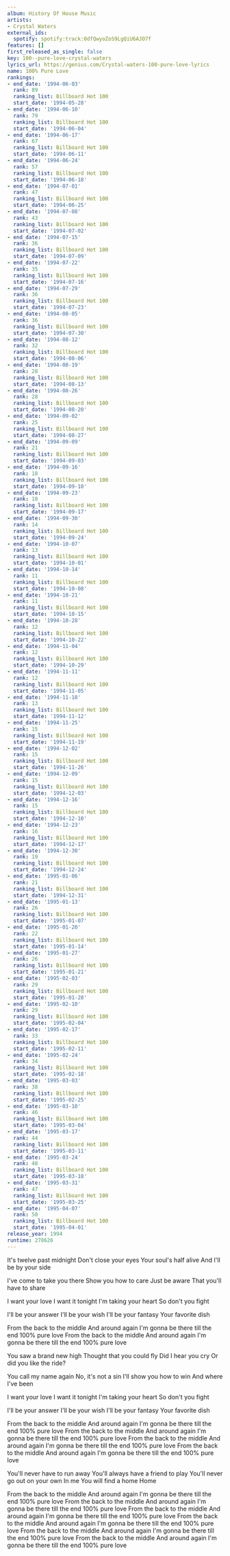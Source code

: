 ```yaml
---
album: History Of House Music
artists:
- Crystal Waters
external_ids:
  spotify: spotify:track:0dfQwyoZoS9LgQiU6AJO7f
features: []
first_released_as_single: false
key: 100--pure-love-crystal-waters
lyrics_url: https://genius.com/Crystal-waters-100-pure-love-lyrics
name: 100% Pure Love
rankings:
- end_date: '1994-06-03'
  rank: 89
  ranking_list: Billboard Hot 100
  start_date: '1994-05-28'
- end_date: '1994-06-10'
  rank: 79
  ranking_list: Billboard Hot 100
  start_date: '1994-06-04'
- end_date: '1994-06-17'
  rank: 67
  ranking_list: Billboard Hot 100
  start_date: '1994-06-11'
- end_date: '1994-06-24'
  rank: 57
  ranking_list: Billboard Hot 100
  start_date: '1994-06-18'
- end_date: '1994-07-01'
  rank: 47
  ranking_list: Billboard Hot 100
  start_date: '1994-06-25'
- end_date: '1994-07-08'
  rank: 43
  ranking_list: Billboard Hot 100
  start_date: '1994-07-02'
- end_date: '1994-07-15'
  rank: 36
  ranking_list: Billboard Hot 100
  start_date: '1994-07-09'
- end_date: '1994-07-22'
  rank: 35
  ranking_list: Billboard Hot 100
  start_date: '1994-07-16'
- end_date: '1994-07-29'
  rank: 36
  ranking_list: Billboard Hot 100
  start_date: '1994-07-23'
- end_date: '1994-08-05'
  rank: 36
  ranking_list: Billboard Hot 100
  start_date: '1994-07-30'
- end_date: '1994-08-12'
  rank: 32
  ranking_list: Billboard Hot 100
  start_date: '1994-08-06'
- end_date: '1994-08-19'
  rank: 28
  ranking_list: Billboard Hot 100
  start_date: '1994-08-13'
- end_date: '1994-08-26'
  rank: 28
  ranking_list: Billboard Hot 100
  start_date: '1994-08-20'
- end_date: '1994-09-02'
  rank: 25
  ranking_list: Billboard Hot 100
  start_date: '1994-08-27'
- end_date: '1994-09-09'
  rank: 21
  ranking_list: Billboard Hot 100
  start_date: '1994-09-03'
- end_date: '1994-09-16'
  rank: 18
  ranking_list: Billboard Hot 100
  start_date: '1994-09-10'
- end_date: '1994-09-23'
  rank: 18
  ranking_list: Billboard Hot 100
  start_date: '1994-09-17'
- end_date: '1994-09-30'
  rank: 14
  ranking_list: Billboard Hot 100
  start_date: '1994-09-24'
- end_date: '1994-10-07'
  rank: 13
  ranking_list: Billboard Hot 100
  start_date: '1994-10-01'
- end_date: '1994-10-14'
  rank: 11
  ranking_list: Billboard Hot 100
  start_date: '1994-10-08'
- end_date: '1994-10-21'
  rank: 11
  ranking_list: Billboard Hot 100
  start_date: '1994-10-15'
- end_date: '1994-10-28'
  rank: 12
  ranking_list: Billboard Hot 100
  start_date: '1994-10-22'
- end_date: '1994-11-04'
  rank: 12
  ranking_list: Billboard Hot 100
  start_date: '1994-10-29'
- end_date: '1994-11-11'
  rank: 12
  ranking_list: Billboard Hot 100
  start_date: '1994-11-05'
- end_date: '1994-11-18'
  rank: 13
  ranking_list: Billboard Hot 100
  start_date: '1994-11-12'
- end_date: '1994-11-25'
  rank: 15
  ranking_list: Billboard Hot 100
  start_date: '1994-11-19'
- end_date: '1994-12-02'
  rank: 15
  ranking_list: Billboard Hot 100
  start_date: '1994-11-26'
- end_date: '1994-12-09'
  rank: 15
  ranking_list: Billboard Hot 100
  start_date: '1994-12-03'
- end_date: '1994-12-16'
  rank: 15
  ranking_list: Billboard Hot 100
  start_date: '1994-12-10'
- end_date: '1994-12-23'
  rank: 16
  ranking_list: Billboard Hot 100
  start_date: '1994-12-17'
- end_date: '1994-12-30'
  rank: 19
  ranking_list: Billboard Hot 100
  start_date: '1994-12-24'
- end_date: '1995-01-06'
  rank: 21
  ranking_list: Billboard Hot 100
  start_date: '1994-12-31'
- end_date: '1995-01-13'
  rank: 26
  ranking_list: Billboard Hot 100
  start_date: '1995-01-07'
- end_date: '1995-01-20'
  rank: 22
  ranking_list: Billboard Hot 100
  start_date: '1995-01-14'
- end_date: '1995-01-27'
  rank: 26
  ranking_list: Billboard Hot 100
  start_date: '1995-01-21'
- end_date: '1995-02-03'
  rank: 29
  ranking_list: Billboard Hot 100
  start_date: '1995-01-28'
- end_date: '1995-02-10'
  rank: 29
  ranking_list: Billboard Hot 100
  start_date: '1995-02-04'
- end_date: '1995-02-17'
  rank: 33
  ranking_list: Billboard Hot 100
  start_date: '1995-02-11'
- end_date: '1995-02-24'
  rank: 34
  ranking_list: Billboard Hot 100
  start_date: '1995-02-18'
- end_date: '1995-03-03'
  rank: 38
  ranking_list: Billboard Hot 100
  start_date: '1995-02-25'
- end_date: '1995-03-10'
  rank: 46
  ranking_list: Billboard Hot 100
  start_date: '1995-03-04'
- end_date: '1995-03-17'
  rank: 44
  ranking_list: Billboard Hot 100
  start_date: '1995-03-11'
- end_date: '1995-03-24'
  rank: 48
  ranking_list: Billboard Hot 100
  start_date: '1995-03-18'
- end_date: '1995-03-31'
  rank: 47
  ranking_list: Billboard Hot 100
  start_date: '1995-03-25'
- end_date: '1995-04-07'
  rank: 50
  ranking_list: Billboard Hot 100
  start_date: '1995-04-01'
release_year: 1994
runtime: 278626
---
```

It's twelve past midnight
Don't close your eyes
Your soul's half alive
And I'll be by your side

I've come to take you there
Show you how to care
Just be aware
That you'll have to share


I want your love
I want it tonight
I'm taking your heart
So don't you fight

I'll be your answer
I'll be your wish
I'll be your fantasy
Your favorite dish


From the back to the middle
And around again
I'm gonna be there till the end
100% pure love
From the back to the middle
And around again
I'm gonna be there till the end
100% pure love


You saw a brand new high
Thought that you could fly
Did I hear you cry
Or did you like the ride?

You call my name again
No, it's not a sin
I'll show you how to win
And where I've been


I want your love
I want it tonight
I'm taking your heart
So don't you fight

I'll be your answer
I'll be your wish
I'll be your fantasy
Your favorite dish


From the back to the middle
And around again
I'm gonna be there till the end
100% pure love
From the back to the middle
And around again
I'm gonna be there till the end
100% pure love
From the back to the middle
And around again
I'm gonna be there till the end
100% pure love
From the back to the middle
And around again
I'm gonna be there till the end
100% pure love


You'll never have to run away
You'll always have a friend to play
You'll never go out on your own
In me
You will find a home
Home


From the back to the middle
And around again
I'm gonna be there till the end
100% pure love
From the back to the middle
And around again
I'm gonna be there till the end
100% pure love
From the back to the middle
And around again
I'm gonna be there till the end
100% pure love
From the back to the middle
And around again
I'm gonna be there till the end
100% pure love
From the back to the middle
And around again
I'm gonna be there till the end
100% pure love
From the back to the middle
And around again
I'm gonna be there till the end
100% pure love
